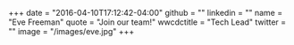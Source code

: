 +++
date = "2016-04-10T17:12:42-04:00"
github = ""
linkedin = ""
name = "Eve Freeman"
quote = "Join our team!"
wwcdctitle = "Tech Lead"
twitter = ""
image = "/images/eve.jpg"
+++

